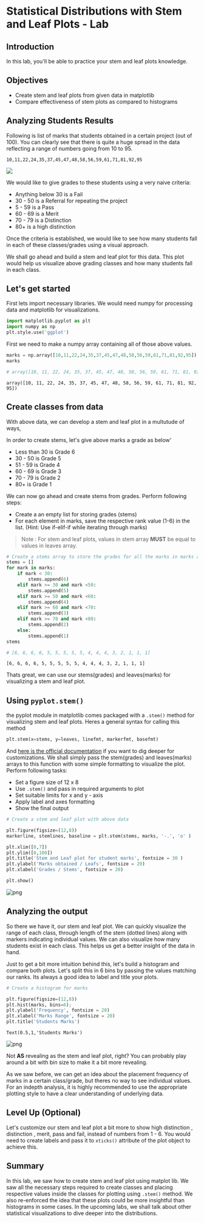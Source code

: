 
# Statistical Distributions with Stem and Leaf Plots - Lab

## Introduction

In this lab, you'll be able to practice your stem and leaf plots knowledge.


## Objectives

* Create stem and leaf plots from given data in matplotlib
* Compare effectiveness of stem plots as compared to histograms

## Analyzing Students Results

Following is list of marks that students obtained in a certain project (out of 100). You can clearly see that there is quite a huge spread in the data reflecting a range of numbers going from 10 to 95. 

```
10,11,22,24,35,37,45,47,48,58,56,59,61,71,81,92,95
```
![](http://www.dasportsvault.com/wp-content/uploads/2016/05/results_icon.jpg?w=240)

We would like to give grades to these students using a very naive criteria:
* Anything below 30 is a Fail
* 30 - 50 is a Referral for repeating the project
* 5 - 59 is a Pass
* 60 - 69 is a Merit
* 70 - 79 is a Distinction
* 80+ is a high distinction

Once the criteria is established, we would like to see how many students fall in each of these classes/grades using a visual approach.

We shall go ahead and build a stem and leaf plot for this data. This plot would help us visualize above grading classes and how many students fall in each class.

## Let's get started 
First lets import necessary libraries. We would need numpy for processing data and matplotlib for visualizations. 


```python
import matplotlib.pyplot as plt
import numpy as np
plt.style.use('ggplot')
```

First we need to make a numpy array containing all of those above values.


```python
marks = np.array([10,11,22,24,35,37,45,47,48,58,56,59,61,71,81,92,95])
marks

# array([10, 11, 22, 24, 35, 37, 45, 47, 48, 58, 56, 59, 61, 71, 81, 92, 95])
```




    array([10, 11, 22, 24, 35, 37, 45, 47, 48, 58, 56, 59, 61, 71, 81, 92, 95])



## Create classes from data

With above data, we can develop a stem and leaf plot in a multutude of ways, 

In order to create stems, let's give above marks a grade as below'

* Less than 30 is Grade 6
* 30 - 50 is Grade 5
* 51 - 59 is Grade 4
* 60 - 69 is Grade 3
* 70 - 79 is Grade 2
* 80+ is Grade 1

We can now go ahead and create stems from grades. Perform following steps:

* Create a an empty list for storing grades (stems)
* For each element in marks, save the respective rank value (1-6) in the list. (Hint: Use if-elif-if while iterating through marks)

>Note : For stem and leaf plots, values in stem array **MUST** be equal to values in leaves array. 


```python
# Create a stems array to store the grades for all the marks in marks array, in the same order.
stems = []
for mark in marks:
    if mark < 30:
        stems.append(6)
    elif mark >= 30 and mark <50:
        stems.append(5)
    elif mark >= 50 and mark <60:
        stems.append(4)
    elif mark >= 60 and mark <70:
        stems.append(3)
    elif mark >= 70 and mark <80:
        stems.append(2)
    else:
        stems.append(1)
stems

# [6, 6, 6, 6, 5, 5, 5, 5, 5, 4, 4, 4, 3, 2, 1, 1, 1]
```




    [6, 6, 6, 6, 5, 5, 5, 5, 5, 4, 4, 4, 3, 2, 1, 1, 1]



Thats great, we can use our stems(grades) and leaves(marks) for visualizing a stem and leaf plot.

##  Using `pyplot.stem()` 

the pyplot module in matplotlib comes packaged with a `.stem()` method for visualizing stem and leaf plots. Heres a general syntax for calling this method
```python
plt.stem(x=stems, y=leaves, linefmt, markerfmt, basefmt)
```
And [here is the official documentation](https://matplotlib.org/api/_as_gen/matplotlib.pyplot.stem.html) if you want to dig deeper for customizations. We shall simply pass the stem(grades) and leaves(marks) arrays to this function with some simple formatting to visualize the plot. Perform following tasks:

* Set a figure size of 12 x 8
* Use `.stem()` and pass in required arguments to plot
* Set suitable limits for x and y - axis 
* Apply label and axes formatting 
* Show the final output


```python
# Create a stem and leaf plot with above data

plt.figure(figsize=(12,8))
markerline, stemlines, baseline = plt.stem(stems, marks, '-.', 'o' )

plt.xlim([0,7])
plt.ylim([0,100])
plt.title('Stem and Leaf plot for student marks', fontsize = 30 )
plt.ylabel('Marks obtained / Leafs', fontsize = 20)
plt.xlabel('Grades / Stems', fontsize = 20)

plt.show()
```


![png](index_files/index_10_0.png)


## Analyzing the output
So there we have it, our stem and leaf plot. We can quickly visualize the range of each class, through length of the stem (dotted lines) along with markers indicating individual values. We can also visualize how many students exist in each class. This helps us get a better insight of the data in hand.

Just to get a bit more intuition behind this, let's build a histogram and compare both plots. Let's split this in 6 bins by passing the values matching our ranks. Its always a good idea to label and title your plots. 


```python
# Create a histogram for marks

plt.figure(figsize=(12,8))
plt.hist(marks, bins=6);
plt.ylabel('Frequency', fontsize = 20)
plt.xlabel('Marks Range', fontsize = 20)
plt.title('Students Marks')
```




    Text(0.5,1,'Students Marks')




![png](index_files/index_12_1.png)


Not **AS** revealing as the stem and leaf plot, right? You can probably play around a bit with bin size to make it a bit more revealing. 

As we saw before, we can get an idea about the placement frequency  of marks in a certain class/grade, but theres no way to see individual values. For an indepth analysis, it is highly recommended to use the appropriate plotting style to have a clear understanding of underlying data. 

## Level Up (Optional)

Let's customize our stem and leaf plot a bit more to show high distinction , distinction , merit, pass and fail, instead of numbers from 1 - 6. You would need to create labels and pass it to `xticks()` attribute of the plot object to achieve this. 

## Summary

In this lab, we saw how to create stem and leaf plot using matplot lib. We saw all the necessary steps required to create classes and placing respective values inside the classes for plotting using `.stem()` method. We also re-enforced the idea that these plots could be more insightful than histograms in some cases. In the upcoming labs, we shall talk about other statistical visualizations to dive deeper into the distributions.

